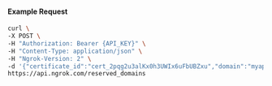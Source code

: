 <!-- Code generated for API Clients. DO NOT EDIT. -->

#### Example Request

```bash
curl \
-X POST \
-H "Authorization: Bearer {API_KEY}" \
-H "Content-Type: application/json" \
-H "Ngrok-Version: 2" \
-d '{"certificate_id":"cert_2pqg2u3alKx0h3UWIx6uFbUBZxu","domain":"myapp.mydomain.com","region":"us"}' \
https://api.ngrok.com/reserved_domains
```
